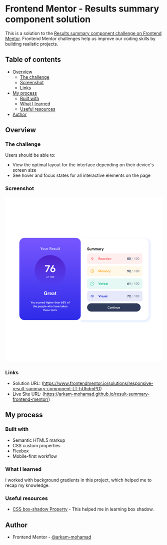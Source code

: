 # Frontend Mentor - Results summary component solution

This is a solution to the [Results summary component challenge on Frontend Mentor](https://www.frontendmentor.io/challenges/results-summary-component-CE_K6s0maV). Frontend Mentor challenges help us improve our coding skills by building realistic projects. 

## Table of contents

- [Overview](#overview)
  - [The challenge](#the-challenge)
  - [Screenshot](#screenshot)
  - [Links](#links)
- [My process](#my-process)
  - [Built with](#built-with)
  - [What I learned](#what-i-learned)
  - [Useful resources](#useful-resources)
- [Author](#author)


## Overview

### The challenge

Users should be able to:

- View the optimal layout for the interface depending on their device's screen size
- See hover and focus states for all interactive elements on the page

### Screenshot

![](./site_screenshot.png)

### Links

- Solution URL: (https://www.frontendmentor.io/solutions/responsive-result-summary-component-LT-hUhdmPO)
- Live Site URL: (https://arkam-mohamad.github.io/result-summary-frontend-mentor/)

## My process

### Built with

- Semantic HTML5 markup
- CSS custom properties
- Flexbox
- Mobile-first workflow

### What I learned

I worked with background gradients in this project, which helped me to recap my knowledge.

### Useful resources

- [CSS box-shadow Property](https://www.w3schools.com/cssref/css3_pr_box-shadow.php) - This helped me in learning box shadow.

## Author

- Frontend Mentor - [@arkam-mohamad](https://www.frontendmentor.io/profile/arkam-mohamad)
